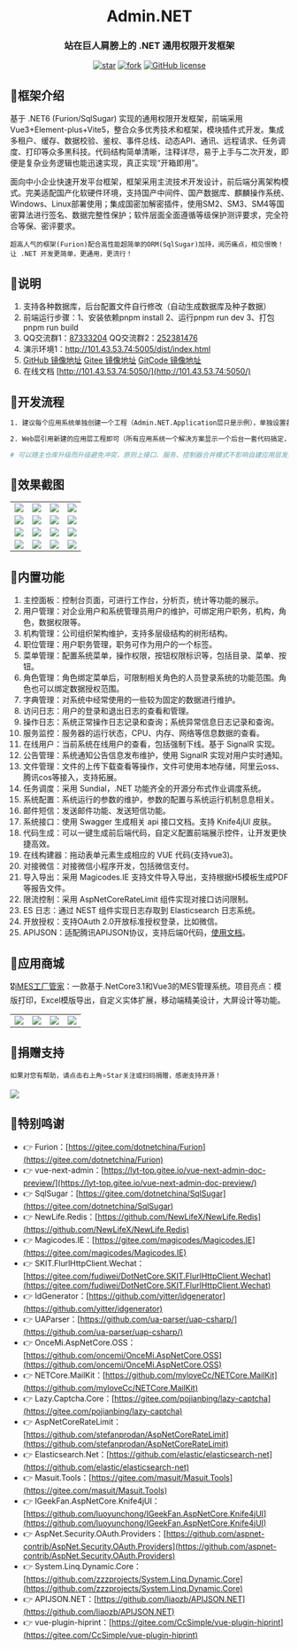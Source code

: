 <div align="center"><h1>Admin.NET</h1></div>
<div align="center"><h3>站在巨人肩膀上的 .NET 通用权限开发框架</h3></div>

<div align="center">

[![star](https://gitee.com/zuohuaijun/Admin.NET/badge/star.svg?theme=dark)](https://gitee.com/zuohuaijun/Admin.NET/stargazers)
[![fork](https://gitee.com/zuohuaijun/Admin.NET/badge/fork.svg?theme=dark)](https://gitee.com/zuohuaijun/Admin.NET/members)
[![GitHub license](https://img.shields.io/badge/license-MIT-yellow)](https://gitee.com/zuohuaijun/Admin.NET/blob/next/LICENSE)

</div>

## 🎁框架介绍
基于 .NET6 (Furion/SqlSugar) 实现的通用权限开发框架，前端采用 Vue3+Element-plus+Vite5，整合众多优秀技术和框架，模块插件式开发。集成多租户、缓存、数据校验、鉴权、事件总线、动态API、通讯、远程请求、任务调度、打印等众多黑科技。代码结构简单清晰，注释详尽，易于上手与二次开发，即便是复杂业务逻辑也能迅速实现，真正实现“开箱即用”。

面向中小企业快速开发平台框架，框架采用主流技术开发设计，前后端分离架构模式。完美适配国产化软硬件环境，支持国产中间件、国产数据库、麒麟操作系统、Windows、Linux部署使用；集成国密加解密插件，使用SM2、SM3、SM4等国密算法进行签名、数据完整性保护；软件层面全面遵循等级保护测评要求，完全符合等保、密评要求。

```
超高人气的框架(Furion)配合高性能超简单的ORM(SqlSugar)加持，阅历痛点，相见恨晚！让 .NET 开发更简单，更通用，更流行！
```

## 🍁说明
1.  支持各种数据库，后台配置文件自行修改（自动生成数据库及种子数据）
2.  前端运行步骤：1、安装依赖pnpm install 2、运行pnpm run dev 3、打包pnpm run build
3.  QQ交流群1：[87333204](https://jq.qq.com/?_wv=1027&k=1t8iqf0G)  QQ交流群2：[252381476](https://jq.qq.com/?_wv=1027&k=IkzihDcL)  
4.  演示环境1：http://101.43.53.74:5005/dist/index.html
5. [GitHub 镜像地址](https://github.com/zuohuaijun/Admin.NET.git)  [Gitee 镜像地址](https://gitee.com/zuohuaijun/Admin.NET.git)  [GitCode 镜像地址](https://gitcode.com/zuohuaijun/Admin.NET.git)
6.  在线文档 [http://101.43.53.74:5050/](http://101.43.53.74:5050/)

## 📙开发流程
```bash
1. 建议每个应用系统单独创建一个工程（Admin.NET.Application层只是示例），单独设置各项配置，引用Admin.NET.Core层（非必须不改工程名）

2. Web层引用新建的应用层工程即可（所有应用系统一个解决方案显示一个后台一套代码搞定，可以自由切换不同应用层）

# 可以随主仓库升级而升级避免冲突，原则上接口、服务、控制器合并模式不影响自建应用层发挥与使用。若必须修改或补充主框架，也欢迎PR！

```

## 🍎效果截图
<table>
    <tr>
        <td><img src="https://gitee.com/zuohuaijun/Admin.NET/raw/next/doc/img/1.png"/></td>
        <td><img src="https://gitee.com/zuohuaijun/Admin.NET/raw/next/doc/img/2.png"/></td>
        <td><img src="https://gitee.com/zuohuaijun/Admin.NET/raw/next/doc/img/3.png"/></td>
        <td><img src="https://gitee.com/zuohuaijun/Admin.NET/raw/next/doc/img/4.png"/></td>
    </tr>
    <tr>
        <td><img src="https://gitee.com/zuohuaijun/Admin.NET/raw/next/doc/img/5.png"/></td>
        <td><img src="https://gitee.com/zuohuaijun/Admin.NET/raw/next/doc/img/6.png"/></td>
        <td><img src="https://gitee.com/zuohuaijun/Admin.NET/raw/next/doc/img/7.png"/></td>
        <td><img src="https://gitee.com/zuohuaijun/Admin.NET/raw/next/doc/img/8.png"/></td>
    </tr>
    <tr>
        <td><img src="https://gitee.com/zuohuaijun/Admin.NET/raw/next/doc/img/9.png"/></td>
        <td><img src="https://gitee.com/zuohuaijun/Admin.NET/raw/next/doc/img/10.png"/></td>
        <td><img src="https://gitee.com/zuohuaijun/Admin.NET/raw/next/doc/img/11.png"/></td>
        <td><img src="https://gitee.com/zuohuaijun/Admin.NET/raw/next/doc/img/12.png"/></td>
    </tr>
    <tr>
        <td><img src="https://gitee.com/zuohuaijun/Admin.NET/raw/next/doc/img/13.png"/></td>
        <td><img src="https://gitee.com/zuohuaijun/Admin.NET/raw/next/doc/img/14.png"/></td>
        <td><img src="https://gitee.com/zuohuaijun/Admin.NET/raw/next/doc/img/15.png"/></td>
        <td><img src="https://gitee.com/zuohuaijun/Admin.NET/raw/next/doc/img/16.png"/></td>
    </tr>
</table>

## 🍖内置功能
 1. 主控面板：控制台页面，可进行工作台，分析页，统计等功能的展示。
 2. 用户管理：对企业用户和系统管理员用户的维护，可绑定用户职务，机构，角色，数据权限等。
 3. 机构管理：公司组织架构维护，支持多层级结构的树形结构。
 4. 职位管理：用户职务管理，职务可作为用户的一个标签。
 5. 菜单管理：配置系统菜单，操作权限，按钮权限标识等，包括目录、菜单、按钮。
 6. 角色管理：角色绑定菜单后，可限制相关角色的人员登录系统的功能范围。角色也可以绑定数据授权范围。
 7. 字典管理：对系统中经常使用的一些较为固定的数据进行维护。
 8. 访问日志：用户的登录和退出日志的查看和管理。
 9. 操作日志：系统正常操作日志记录和查询；系统异常信息日志记录和查询。
10. 服务监控：服务器的运行状态，CPU、内存、网络等信息数据的查看。
11. 在线用户：当前系统在线用户的查看，包括强制下线。基于 SignalR 实现。
12. 公告管理：系统通知公告信息发布维护，使用 SignalR 实现对用户实时通知。
13. 文件管理：文件的上传下载查看等操作，文件可使用本地存储，阿里云oss、腾讯cos等接入，支持拓展。
14. 任务调度：采用 Sundial，.NET 功能齐全的开源分布式作业调度系统。
15. 系统配置：系统运行的参数的维护，参数的配置与系统运行机制息息相关。
16. 邮件短信：发送邮件功能、发送短信功能。
17. 系统接口：使用 Swagger 生成相关 api 接口文档。支持 Knife4jUI 皮肤。
18. 代码生成：可以一键生成前后端代码，自定义配置前端展示控件，让开发更快捷高效。
19. 在线构建器：拖动表单元素生成相应的 VUE 代码(支持vue3)。
20. 对接微信：对接微信小程序开发，包括微信支付。
21. 导入导出：采用 Magicodes.IE 支持文件导入导出，支持根据H5模板生成PDF等报告文件。
22. 限流控制：采用 AspNetCoreRateLimit 组件实现对接口访问限制。
23. ES 日志：通过 NEST 组件实现日志存取到 Elasticsearch 日志系统。
24. 开放授权：支持OAuth 2.0开放标准授权登录，比如微信。
25. APIJSON：适配腾讯APIJSON协议，支持后端0代码，[使用文档](https://github.com/liaozb/APIJSON.NET)。

## 🛒应用商城

🎖️[iMES工厂管家](https://imes.625sc.com)：一款基于.NetCore3.1和Vue3的MES管理系统。项目亮点：模版打印，Excel模版导出，自定义实体扩展，移动端精美设计，大屏设计等功能。

<table>
    <tr>
        <td><img src="https://gitee.com/zuohuaijun/Admin.NET/raw/next/doc/shop/iMES/1.png"/></td>
        <td><img src="https://gitee.com/zuohuaijun/Admin.NET/raw/next/doc/shop/iMES/2.png"/></td>
        <td><img src="https://gitee.com/zuohuaijun/Admin.NET/raw/next/doc/shop/iMES/3.png"/></td>
        <td><img src="https://gitee.com/zuohuaijun/Admin.NET/raw/next/doc/shop/iMES/4.png"/></td>
    </tr>
</table>

## 🎀捐赠支持
```
如果对您有帮助，请点击右上角⭐Star关注或扫码捐赠，感谢支持开源！
```
<img src="https://gitee.com/zuohuaijun/Admin.NET/raw/next/doc/img/pay.png"/>

## 💐特别鸣谢
- 👉 Furion：[https://gitee.com/dotnetchina/Furion](https://gitee.com/dotnetchina/Furion)
- 👉 vue-next-admin：[https://lyt-top.gitee.io/vue-next-admin-doc-preview/](https://lyt-top.gitee.io/vue-next-admin-doc-preview/)
- 👉 SqlSugar：[https://gitee.com/dotnetchina/SqlSugar](https://gitee.com/dotnetchina/SqlSugar)
- 👉 NewLife.Redis：[https://github.com/NewLifeX/NewLife.Redis](https://github.com/NewLifeX/NewLife.Redis)
- 👉 Magicodes.IE：[https://gitee.com/magicodes/Magicodes.IE](https://gitee.com/magicodes/Magicodes.IE)
- 👉 SKIT.FlurlHttpClient.Wechat：[https://gitee.com/fudiwei/DotNetCore.SKIT.FlurlHttpClient.Wechat](https://gitee.com/fudiwei/DotNetCore.SKIT.FlurlHttpClient.Wechat)
- 👉 IdGenerator：[https://github.com/yitter/idgenerator](https://github.com/yitter/idgenerator)
- 👉 UAParser：[https://github.com/ua-parser/uap-csharp/](https://github.com/ua-parser/uap-csharp/)
- 👉 OnceMi.AspNetCore.OSS：[https://github.com/oncemi/OnceMi.AspNetCore.OSS](https://github.com/oncemi/OnceMi.AspNetCore.OSS)
- 👉 NETCore.MailKit：[https://github.com/myloveCc/NETCore.MailKit](https://github.com/myloveCc/NETCore.MailKit)
- 👉 Lazy.Captcha.Core：[https://gitee.com/pojianbing/lazy-captcha](https://gitee.com/pojianbing/lazy-captcha)
- 👉 AspNetCoreRateLimit：[https://github.com/stefanprodan/AspNetCoreRateLimit](https://github.com/stefanprodan/AspNetCoreRateLimit)
- 👉 Elasticsearch.Net：[https://github.com/elastic/elasticsearch-net](https://github.com/elastic/elasticsearch-net)
- 👉 Masuit.Tools：[https://gitee.com/masuit/Masuit.Tools](https://gitee.com/masuit/Masuit.Tools)
- 👉 IGeekFan.AspNetCore.Knife4jUI：[https://github.com/luoyunchong/IGeekFan.AspNetCore.Knife4jUI](https://github.com/luoyunchong/IGeekFan.AspNetCore.Knife4jUI)
- 👉 AspNet.Security.OAuth.Providers：[https://github.com/aspnet-contrib/AspNet.Security.OAuth.Providers](https://github.com/aspnet-contrib/AspNet.Security.OAuth.Providers)
- 👉 System.Linq.Dynamic.Core：[https://github.com/zzzprojects/System.Linq.Dynamic.Core](https://github.com/zzzprojects/System.Linq.Dynamic.Core)
- 👉 APIJSON.NET：[https://github.com/liaozb/APIJSON.NET](https://github.com/liaozb/APIJSON.NET)
- 👉 vue-plugin-hiprint：[https://gitee.com/CcSimple/vue-plugin-hiprint](https://gitee.com/CcSimple/vue-plugin-hiprint)
